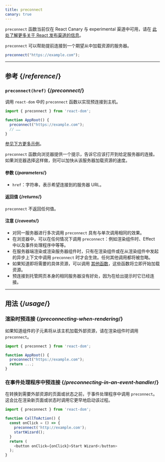 ```yaml
---
title: preconnect
canary: true
---
```


<Canary>

`preconnect` 函数当前仅在 React Canary 与 experimental 渠道中可用，请在 [此处了解更多关于 React 发布渠道的信息](/community/versioning-policy#all-release-channels)。

</Canary>

<Intro>

`preconnect` 可以帮助提前连接到一个期望从中加载资源的服务器。

```js
preconnect("https://example.com");
```

</Intro>

<InlineToc />

---

## 参考 {/*reference*/}

### `preconnect(href)` {/*preconnect*/}

调用 `react-dom` 中的 `preconnect` 函数以实现预连接到主机。

```js
import { preconnect } from 'react-dom';

function AppRoot() {
  preconnect("https://example.com");
  // ……
}

```

[参见下方更多示例](#usage)。

`preconnect` 函数向浏览器提供一个提示，告诉它应该打开到给定服务器的连接。如果浏览器选择这样做，则可以加快从该服务器加载资源的速度。

#### 参数 {/*parameters*/}

* `href`：字符串，表示希望连接到的服务器 URL。


#### 返回值 {/*returns*/}

`preconnect` 不返回任何值。

#### 注意 {/*caveats*/}

* 对同一服务器进行多次调用 `preconnect` 具有与单次调用相同的效果。
* 在浏览器中，可以在任何情况下调用 `preconnect`：例如渲染组件时、Effect 中以及事件处理程序中等等。
* 在服务器端渲染或渲染服务器组件时，只有在渲染组件或在从渲染组件中发起的异步上下文中调用 `preconnect` 时才会生效。任何其他调用都将被忽略。
* 如果知道即将需要的具体资源，可以调用 [其他函数](/reference/react-dom/#resource-preloading-apis)，这些函数将立即开始加载资源。
* 预连接到托管网页本身的相同服务器没有好处，因为在给出提示时它已经连接。

---

## 用法 {/*usage*/}

### 渲染时预连接 {/*preconnecting-when-rendering*/}

如果知道组件的子元素将从该主机加载外部资源，请在渲染组件时调用 `preconnect`。

```js
import { preconnect } from 'react-dom';

function AppRoot() {
  preconnect("https://example.com");
  return ...;
}
```

### 在事件处理程序中预连接 {/*preconnecting-in-an-event-handler*/}

在转换到需要外部资源的页面或状态之前，于事件处理程序中调用 `preconnect`。这会比在渲染新页面或状态时调用它更早地启动该过程。

```js
import { preconnect } from 'react-dom';

function CallToAction() {
  const onClick = () => {
    preconnect('http://example.com');
    startWizard();
  }
  return (
    <button onClick={onClick}>Start Wizard</button>
  );
}
```
